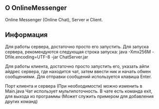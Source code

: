 ## О OnlineMessenger
Online Messenger (Online Chat), Server и Client.

## Информация
Для работы сервера, достаточно просто его запустить.
Для запуска сервера, рекомендуются следующая строка запуска:
java -Xmx256M -Dfile.encoding=UTF-8 -jar ChatServer.jar

Для работы клиента, достаточно просто запустить его, указать айпи айдрес сервера, где находится чат,
затем ввести ник и начать обмен сообщениями.
Для отправки сообщений используется клавиша Enter.

Порт клиента и сервера (При необходимости) можно изменить в Main.java
Чат использует мультипоточность.
В чате есть команда exit, для выхода из программы (Может служить примером для добавления других команд)


